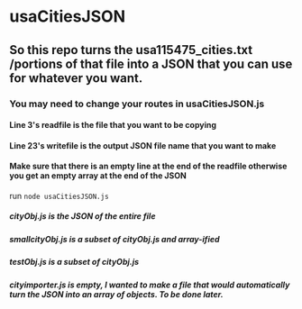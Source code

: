 # usaCitiesJSON

## So this repo turns the usa115475_cities.txt /portions of that file into a JSON that you can use for whatever you want.

### You may need to change your routes in usaCitiesJSON.js
#### Line 3's readfile is the file that you want to be copying
#### Line 23's writefile is the output JSON file name that you want to make
#### Make sure that there is an empty line at the end of the readfile otherwise you get an empty array at the end of the JSON

run `node usaCitiesJSON.js`

##### cityObj.js is the JSON of the entire file
##### smallcityObj.js is a subset of cityObj.js and array-ified
##### testObj.js is a subset of cityObj.js
##### cityimporter.js is empty, I wanted to make a file that would automatically turn the JSON into an array of objects. To be done later.
